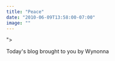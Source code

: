 ```yaml
---
title: "Peace"
date: "2010-06-09T13:58:00-07:00"
image: ""
---
```


">

Today's blog brought to you by Wynonna